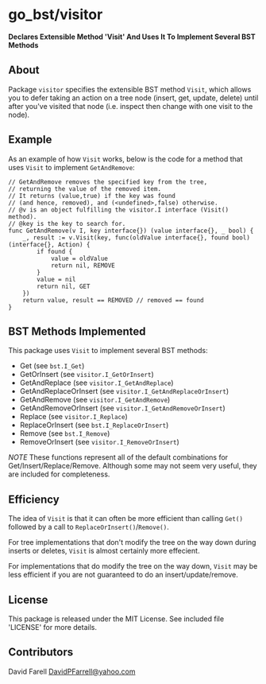 go_bst/visitor
==============

**Declares Extensible Method 'Visit' And Uses It To Implement Several BST Methods**


About
-----

Package `visitor` specifies the extensible BST method `Visit`, which allows you to defer taking an action on a tree node (insert, get, update, delete) until after you've visited that node (i.e. inspect then change with one visit to the node).


Example
-------

As an example of how `Visit` works, below is the code for a method that uses `Visit` to implement `GetAndRemove`:

	// GetAndRemove removes the specified key from the tree,
	// returning the value of the removed item.
	// It returns (value,true) if the key was found 
	// (and hence, removed), and (<undefined>,false) otherwise.
	// @v is an object fulfilling the visitor.I interface (Visit() method).
	// @key is the key to search for.
	func GetAndRemove(v I, key interface{}) (value interface{}, _ bool) {
		_, result := v.Visit(key, func(oldValue interface{}, found bool) (interface{}, Action) {
			if found {
				value = oldValue
				return nil, REMOVE
			}
			value = nil
			return nil, GET
		})
		return value, result == REMOVED // removed == found
	}


BST Methods Implemented
-----------------------

This package uses `Visit` to implement several BST methods:

 * Get                   (see `bst.I_Get`)
 * GetOrInsert           (see `visitor.I_GetOrInsert`)
 * GetAndReplace         (see `visitor.I_GetAndReplace`)
 * GetAndReplaceOrInsert (see `visitor.I_GetAndReplaceOrInsert`)
 * GetAndRemove          (see `visitor.I_GetAndRemove`)
 * GetAndRemoveOrInsert  (see `visitor.I_GetAndRemoveOrInsert`)
 * Replace               (see `visitor.I_Replace`)
 * ReplaceOrInsert       (see `bst.I_ReplaceOrInsert`)
 * Remove                (see `bst.I_Remove`)
 * RemoveOrInsert        (see `visitor.I_RemoveOrInsert`)

*NOTE* These functions represent all of the default combinations for Get/Insert/Replace/Remove.  Although some may not seem very useful, they are included for completeness.


Efficiency
----------

The idea of `Visit` is that it can often be more efficient than calling `Get()` followed by a call to  `ReplaceOrInsert()`/`Remove()`.

For tree implementations that don't modify the tree on the way down during inserts or deletes, `Visit` is almost certainly more effecient.

For implementations that do modify the tree on the way down, `Visit` may be less efficient if you are not guaranteed to do an insert/update/remove.


License
-------

This package is released under the MIT License.
See included file 'LICENSE' for more details.


Contributors
------------

David Farell <DavidPFarrell@yahoo.com>
